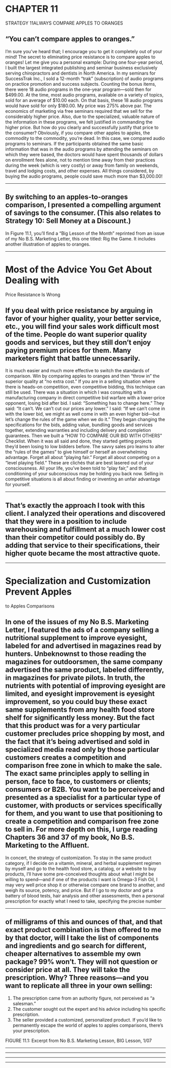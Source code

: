 # CHAPTER 11

STRATEGY 11ALWAYS COMPARE APPLES
 TO ORANGES

## “You can’t compare apples to oranges.”
 I’m sure you’ve heard that; I encourage you to get it completely out of your mind! The secret to eliminating price resistance is to compare apples to oranges! Let me give you a personal example:
 During one four-year period, I built the largest integrated publishing and seminar business exclusively serving chiropractors and dentists in North America. In my seminars for SuccessTrak Inc., I sold a 12-month “trak” (subscription) of audio programs on practice promotion and success subjects. Counting the bonus items, there were 18 audio programs in the one-year program—sold then for $499.00.
 At the time, most audio programs, available on a variety of topics, sold for an average of $10.00 each. On that basis, these 18 audio programs would have sold for only $180.00. My price was 275% above par. The economics of marketing via free seminars required that we sell for the considerably higher price. Also, due to the specialized, valuable nature of the information in these programs, we felt justified in commanding the higher price. But how do you clearly and successfully justify that price to the consumer? Obviously, if you compare other apples to apples, the commodity to the commodity, you’re dead.
 In this case, we compared audio programs to seminars. If the participants obtained the same basic information that was in the audio programs by attending the seminars on which they were based, the doctors would have spent thousands of dollars on enrollment fees alone, not to mention time away from their practices during the week (which is very costly) or away from family on weekends, travel and lodging costs, and other expenses. All things considered, by buying the audio programs, people could save much more than $3,000.00!

-----

## By switching to an apples-to-oranges comparison, I presented a compelling argument of savings to the consumer. (This also relates to Strategy 10: Sell Money at a Discount.)
 In Figure 11.1, you’ll find a “Big Lesson of the Month” reprinted from an issue of my No B.S. Marketing Letter, this one titled: Rig the Game. It includes another illustration of apples to oranges.

-----

# Most of the Advice You Get About Dealing with
 Price Resistance Is Wrong

## If you deal with price resistance by arguing in favor of your higher quality, your better service, etc., you will find your sales work difficult most of the time. People do want superior quality goods and services, but they still don’t enjoy paying premium prices for them. Many marketers fight that battle unnecessarily.
 It is much easier and much more effective to switch the standards of comparison. Win by comparing apples to oranges and then “throw in” the superior quality at “no extra cost.”
 If you are in a selling situation where there is heads-on competition, even competitive bidding, this technique can still be used. There was a situation in which I was consulting with a manufacturing company in direct competitive bid warfare with a lower-price opponent, losing bid after bid. I said: “Something has to change here.” They said: “It can’t. We can’t cut our prices any lower.” I said: “If we can’t come in with the lower bid, we might as well come in with an even higher bid—but let’s change the rules of the game when we do it.” They began changing the specifications for the bids, adding value, bundling goods and services together, extending warranties and including delivery and completion guarantees. Then we built a “HOW TO COMPARE OUR BID WITH OTHERS” Checklist. When it was all said and done, they started getting projects they’d been losing to low bidders before.
 The savvy sales pro learns to alter the “rules of the games” to give himself or herself an overwhelming advantage. Forget all about “playing fair.” Forget all about competing on a “level playing field.” These are clichés that are best lasered out of your consciousness. All your life, you’ve been told to “play fair,” and that conditioning of your subconscious may be holding you back now. Selling in competitive situations is all about finding or inventing an unfair advantage for yourself.

-----

## That’s exactly the approach I took with this client. I analyzed their operations and discovered that they were in a position to include warehousing and fulfillment at a much lower cost than their competitor could possibly do. By adding that service to their specifications, their higher quote became the most attractive quote.

-----

# Specialization and Customization Prevent Apples
 to Apples Comparisons

## In one of the issues of my No B.S. Marketing Letter, I featured the ads of a company selling a nutritional supplement to improve eyesight, labeled for and advertised in magazines read by hunters. Unbeknownst to those reading the magazines for outdoorsmen, the same company advertised the same product, labeled differently, in magazines for private pilots. In truth, the nutrients with potential of improving eyesight are limited, and eyesight improvement is eyesight improvement, so you could buy these exact same supplements from any health food store shelf for significantly less money. But the fact that this product was for a very particular customer precludes price shopping by most, and the fact that it’s being advertised and sold in specialized media read only by those particular customers creates a competition and comparison free zone in which to make the sale. The exact same principles apply to selling in person, face to face, to customers or clients; consumers or B2B. You want to be perceived and presented as a specialist for a particular type of customer, with products or services specifically for them, and you want to use that positioning to create a competition and comparison free zone to sell in. For more depth on this, I urge reading Chapters 36 and 37 of my book, No B.S. Marketing to the Affluent.
 In concert, the strategy of customization. To stay in the same product category, if I decide on a vitamin, mineral, and herbal supplement regimen by myself and go to the health food store, a catalog, or a website to buy products, I’ll have some pre-conceived thoughts about what I might be willing to spend—and if one of the products I want is Omega-3 Fish Oil, I may very well price shop it or otherwise compare one brand to another, and weigh its source, potency, and price. But if I go to my doctor and get a battery of blood tests, hair analysis and other assessments, then a personal prescription for exactly what I need to take, specifying the precise number

-----

## of milligrams of this and ounces of that, and that exact product combination is then offered to me by that doctor, will I take the list of components and ingredients and go search for different, cheaper alternatives to assemble my own package? 99% won’t. They will not question or consider price at all. They will take the prescription. Why? Three reasons—and you want to replicate all three in your own selling:
 1. The prescription came from an authority figure, not perceived as “a salesman.”
 2. The customer sought out the expert and his advice including his specific prescription.
 3. The seller provided a customized, personalized product. If you’d like to permanently escape the world of apples to apples comparisons, there’s your prescription.

 FIGURE 11.1: Excerpt from No B.S. Marketing Lesson, BIG Lesson, 1/07

-----

-----

-----

-----